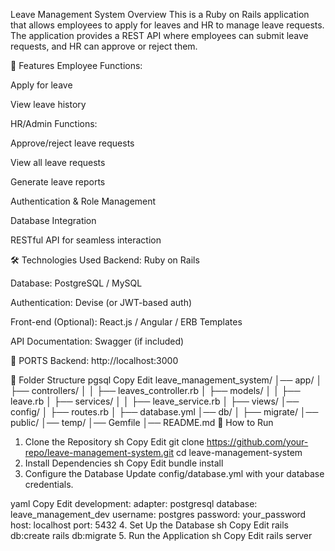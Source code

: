 Leave Management System
Overview
This is a Ruby on Rails application that allows employees to apply for leaves and HR to manage leave requests. The application provides a REST API where employees can submit leave requests, and HR can approve or reject them.

📌 Features
Employee Functions:

Apply for leave

View leave history

HR/Admin Functions:

Approve/reject leave requests

View all leave requests

Generate leave reports

Authentication & Role Management

Database Integration

RESTful API for seamless interaction

🛠 Technologies Used
Backend: Ruby on Rails

Database: PostgreSQL / MySQL

Authentication: Devise (or JWT-based auth)

Front-end (Optional): React.js / Angular / ERB Templates

API Documentation: Swagger (if included)

📌 PORTS
Backend: http://localhost:3000


📌 Folder Structure
pgsql
Copy
Edit
leave_management_system/
│── app/
│   ├── controllers/
│   │   ├── leaves_controller.rb
│   ├── models/
│   │   ├── leave.rb
│   ├── services/
│   │   ├── leave_service.rb
│   ├── views/
│── config/
│   ├── routes.rb
│   ├── database.yml
│── db/
│   ├── migrate/
│── public/
│── temp/
│── Gemfile
│── README.md
📌 How to Run
1. Clone the Repository
sh
Copy
Edit
git clone https://github.com/your-repo/leave-management-system.git
cd leave-management-system
2. Install Dependencies
sh
Copy
Edit
bundle install
3. Configure the Database
Update config/database.yml with your database credentials.

yaml
Copy
Edit
development:
  adapter: postgresql
  database: leave_management_dev
  username: postgres
  password: your_password
  host: localhost
  port: 5432
4. Set Up the Database
sh
Copy
Edit
rails db:create
rails db:migrate
5. Run the Application
sh
Copy
Edit
rails server
